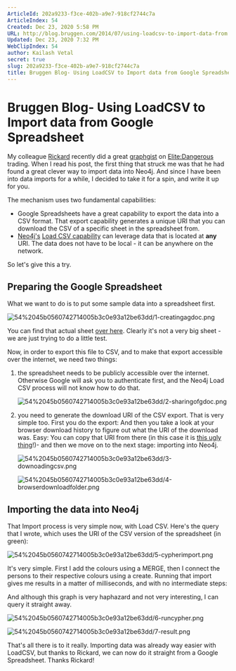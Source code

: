 ```yaml
---
ArticleId: 202a9233-f3ce-402b-a9e7-918cf2744c7a
ArticleIndex: 54
Created: Dec 23, 2020 5:58 PM
URL: http://blog.bruggen.com/2014/07/using-loadcsv-to-import-data-from.html
Updated: Dec 23, 2020 7:32 PM
WebClipIndex: 54
author: Kailash Vetal
secret: true
slug: 202a9233-f3ce-402b-a9e7-918cf2744c7a
title: Bruggen Blog- Using LoadCSV to Import data from Google Spreadsheet
---
```

#  Bruggen Blog- Using LoadCSV to Import data from Google Spreadsheet
My colleague [Rickard](https://twitter.com/rickardoberg) recently did a great [graphgist](http://gist.neo4j.org/?db50901283291f8ea22c) on [Elite:Dangerous](https://www.kickstarter.com/projects/1461411552/elite-dangerous) trading. When I read his post, the first thing that struck me was that he had found a great clever way to import data into Neo4j. And since I have been into data imports for a while, I decided to take it for a spin, and write it up for you.

The mechanism uses two fundamental capabilities:

- Google Spreadsheets have a great capability to export the data into a CSV format. That export capability generates a unique URI that you can download the CSV of a specific sheet in the spreadsheet from.
- [Neo4j's](http://www.neo4j.com/) [Load CSV capability](http://docs.neo4j.org/chunked/milestone/cypherdoc-importing-csv-files-with-cypher.html?_ga=1.218299163.349775399.1339575792) can leverage data that is located at **any** URI. The data does not have to be local - it can be anywhere on the network.

So let's give this a try.

## Preparing the Google Spreadsheet

What we want to do is to put some sample data into a spreadsheet first.

![54%2045b0560742714005b3c0e93a12be63dd/1-creatingagdoc.png](54%2045b0560742714005b3c0e93a12be63dd/1-creatingagdoc.png)

You can find that actual sheet [over here](https://docs.google.com/spreadsheets/d/1RSzuulrnDkg49q05DKQVFLGkCu_UH5vmQVkA5PHdPZA/edit?usp=sharing). Clearly it's not a very big sheet - we are just trying to do a little test.

Now, in order to export this file to CSV, and to make that export accessible over the internet, we need two things:

1. the spreadsheet needs to be publicly accessible over the internet. Otherwise Google will ask you to authenticate first, and the Neo4j Load CSV process will not know how to do that.

    ![54%2045b0560742714005b3c0e93a12be63dd/2-sharingofgdoc.png](54%2045b0560742714005b3c0e93a12be63dd/2-sharingofgdoc.png)

2. you need to generate the download URI of the CSV export. That is very simple too. First you do the export: And then you take a look at your browser download history to figure out what the URI of the download was. Easy:    You can copy that URI from there (in this case it is [this ugly thing](https://docs.google.com/a/neotechnology.com/spreadsheets/d/1RSzuulrnDkg49q05DKQVFLGkCu_UH5vmQVkA5PHdPZA/export?format=csv&id=1RSzuulrnDkg49q05DKQVFLGkCu_UH5vmQVkA5PHdPZA&gid=0)!)- and then we move on to the next stage: importing into Neo4j.

    ![54%2045b0560742714005b3c0e93a12be63dd/3-downoadingcsv.png](54%2045b0560742714005b3c0e93a12be63dd/3-downoadingcsv.png)

    ![54%2045b0560742714005b3c0e93a12be63dd/4-browserdownloadfolder.png](54%2045b0560742714005b3c0e93a12be63dd/4-browserdownloadfolder.png)

## Importing the data into Neo4j

That Import process is very simple now, with Load CSV. Here's the query that I wrote, which uses the URI of the CSV version of the spreadsheet (in green):

![54%2045b0560742714005b3c0e93a12be63dd/5-cypherimport.png](54%2045b0560742714005b3c0e93a12be63dd/5-cypherimport.png)

It's very simple. First I add the colours using a MERGE, then I connect the persons to their respective colours using a create. Running that import gives me results in a matter of milliseconds, and with no intermediate steps:

And although this graph is very haphazard and not very interesting, I can query it straight away.

![54%2045b0560742714005b3c0e93a12be63dd/6-runcypher.png](54%2045b0560742714005b3c0e93a12be63dd/6-runcypher.png)

![54%2045b0560742714005b3c0e93a12be63dd/7-result.png](54%2045b0560742714005b3c0e93a12be63dd/7-result.png)

That's all there is to it really. Importing data was already way easier with LoadCSV, but thanks to Rickard, we can now do it straight from a Google Spreadsheet. Thanks Rickard!
